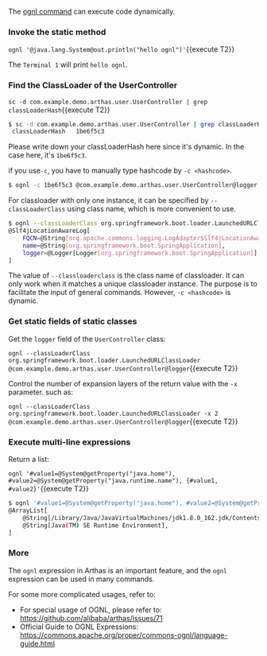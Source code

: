 The [ognl command](https://arthas.aliyun.com/en/doc/ognl.html) can execute code dynamically.

### Invoke the static method

`ognl '@java.lang.System@out.println("hello ognl")'`{{execute T2}}

The `Terminal 1` will print `hello ognl`.

### Find the ClassLoader of the UserController

`sc -d com.example.demo.arthas.user.UserController | grep classLoaderHash`{{execute T2}}

```bash
$ sc -d com.example.demo.arthas.user.UserController | grep classLoaderHash
 classLoaderHash   1be6f5c3
```

Please write down your classLoaderHash here since it's dynamic. In the case here, it's `1be6f5c3`.

if you use`-c`, you have to manually type hashcode by `-c <hashcode>`.

```bash
$ ognl -c 1be6f5c3 @com.example.demo.arthas.user.UserController@logger
```

For classloader with only one instance, it can be specified by `--classLoaderClass` using class name, which is more convenient to use.

```bash
$ ognl --classLoaderClass org.springframework.boot.loader.LaunchedURLClassLoader  @org.springframework.boot.SpringApplication@logger
@Slf4jLocationAwareLog[
    FQCN=@String[org.apache.commons.logging.LogAdapter$Slf4jLocationAwareLog],
    name=@String[org.springframework.boot.SpringApplication],
    logger=@Logger[Logger[org.springframework.boot.SpringApplication]],
]
```

The value of `--classloaderclass` is the class name of classloader. It can only work when it matches a unique classloader instance. The purpose is to facilitate the input of general commands. However, `-c <hashcode>` is dynamic.

### Get static fields of static classes

Get the `logger` field of the `UserController` class:

`ognl --classLoaderClass org.springframework.boot.loader.LaunchedURLClassLoader @com.example.demo.arthas.user.UserController@logger`{{execute T2}}

Control the number of expansion layers of the return value with the `-x` parameter. such as:

`ognl --classLoaderClass org.springframework.boot.loader.LaunchedURLClassLoader -x 2 @com.example.demo.arthas.user.UserController@logger`{{execute T2}}

### Execute multi-line expressions

Return a list:

`ognl '#value1=@System@getProperty("java.home"), #value2=@System@getProperty("java.runtime.name"), {#value1, #value2}'`{{execute T2}}

```bash
$ ognl '#value1=@System@getProperty("java.home"), #value2=@System@getProperty("java.runtime.name"), {#value1, #value2}'
@ArrayList[
    @String[/Library/Java/JavaVirtualMachines/jdk1.8.0_162.jdk/Contents/Home/jre],
    @String[Java(TM) SE Runtime Environment],
]
```

### More

The `ognl` expression in Arthas is an important feature, and the `ognl` expression can be used in many commands.

For some more complicated usages, refer to:

- For special usage of OGNL, please refer to: https://github.com/alibaba/arthas/issues/71
- Official Guide to OGNL Expressions: https://commons.apache.org/proper/commons-ognl/language-guide.html
